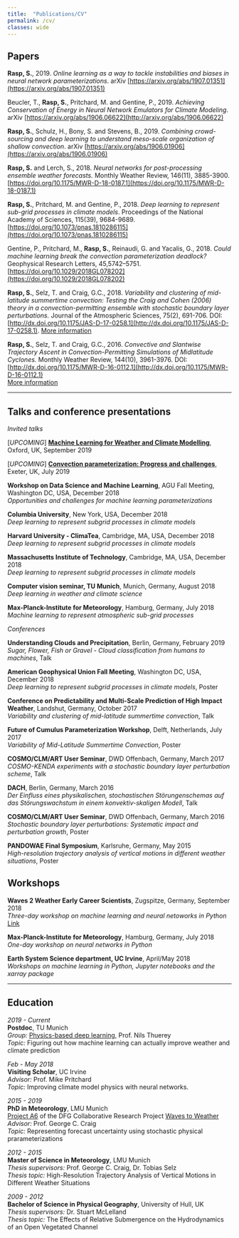 ```yaml
---
title:  "Publications/CV"
permalink: /cv/
classes: wide
---
```


## Papers

**Rasp, S.**, 2019. *Online learning as a way to tackle instabilities and biases in neural network parameterizations*. arXiv [https://arxiv.org/abs/1907.01351](https://arxiv.org/abs/1907.01351)

Beucler, T., **Rasp, S.**, Pritchard, M. and Gentine, P., 2019. *Achieving Conservation of Energy in Neural Network Emulators for Climate Modeling*. arXiv [https://arxiv.org/abs/1906.06622](http://arxiv.org/abs/1906.06622)

**Rasp, S.**, Schulz, H., Bony, S. and Stevens, B., 2019. *Combining crowd-sourcing and deep learning to understand meso-scale organization of shallow convection*. arXiv [https://arxiv.org/abs/1906.01906](https://arxiv.org/abs/1906.01906)

**Rasp, S.** and Lerch, S., 2018. *Neural networks for post-processing ensemble weather forecasts.* Monthly Weather Review, 146(11), 3885-3900. [https://doi.org/10.1175/MWR-D-18-0187.1](https://doi.org/10.1175/MWR-D-18-0187.1)

**Rasp, S.**, Pritchard, M. and Gentine, P., 2018. *Deep learning to represent sub-grid processes in climate models*. Proceedings of the National Academy of Sciences, 115(39), 9684-9689. [https://doi.org/10.1073/pnas.1810286115](https://doi.org/10.1073/pnas.1810286115)

Gentine, P., Pritchard, M., **Rasp, S.**, Reinaudi, G. and Yacalis, G., 2018. *Could machine learning break the convection parameterization deadlock?* Geophysical Research Letters, 45,5742–5751. [https://doi.org/10.1029/2018GL078202](https://doi.org/10.1029/2018GL078202)

**Rasp, S.**, Selz, T. and Craig, G.C., 2018. *Variability and clustering of mid-latitude summertime convection: Testing the Craig and Cohen (2006) theory in a convection-permitting ensemble with stochastic boundary layer perturbations.* Journal of the Atmospheric Sciences, 75(2), 691-706. DOI: [http://dx.doi.org/10.1175/JAS-D-17-0258.1](http://dx.doi.org/10.1175/JAS-D-17-0258.1).
[More information](https://raspstephan.github.io/research/#variability)

**Rasp, S.**, Selz, T. and Craig, G.C., 2016. *Convective and Slantwise Trajectory Ascent in Convection-Permitting Simulations of Midlatitude Cyclones.* Monthly Weather Review, 144(10), 3961-3976. DOI: [http://dx.doi.org/10.1175/MWR-D-16-0112.1](http://dx.doi.org/10.1175/MWR-D-16-0112.1)  
[More information](https://raspstephan.github.io/research/#wcb)



---

## Talks and conference presentations

*Invited talks*

[*UPCOMING*] [**Machine Learning for Weather and Climate Modelling**](http://users.ox.ac.uk/~phys0895/mlwc2019/index.html), Oxford, UK, September 2019

[*UPCOMING*] [**Convection parameterization: Progress and challenges**](http://sites.exeter.ac.uk/convection-workshop/), Exeter, UK, July 2019

**Workshop on Data Science and Machine Learning**, AGU Fall Meeting, Washington DC, USA, December 2018   
*Opportunities and challenges for machine learning parameterizations*

**Columbia University**, New York, USA, December 2018   
*Deep learning to represent subgrid processes in climate models*

**Harvard University - ClimaTea**, Cambridge, MA, USA, December 2018   
*Deep learning to represent subgrid processes in climate models*

**Massachusetts Institute of Technology**, Cambridge, MA, USA, December 2018   
*Deep learning to represent subgrid processes in climate models*

**Computer vision seminar, TU Munich**, Munich, Germany, August 2018   
*Deep learning in weather and climate science*

**Max-Planck-Institute for Meteorology**, Hamburg, Germany, July 2018  
*Machine learning to represent atmospheric sub-grid processes*  

*Conferences*

**Understanding Clouds and Precipitation**, Berlin, Germany, February 2019
*Sugar, Flower, Fish or Gravel - Cloud classification from humans to machines*, Talk

**American Geophysical Union Fall Meeting**, Washington DC, USA, December 2018  
*Deep learning to represent subgrid processes in climate models*, Poster 

**Conference on Predictability and Multi-Scale Prediction of High Impact Weather**, Landshut, Germany, October 2017  
*Variability and clustering of mid-latitude summertime convection*, Talk 

**Future of Cumulus Parameterization Workshop**, Delft, Netherlands, July 2017   
*Variability of Mid-Latitude Summertime Convection*, Poster 


**COSMO/CLM/ART User Seminar**, DWD Offenbach, Germany, March 2017  
*COSMO-KENDA experiments with a stochastic boundary layer perturbation scheme*, Talk


**DACH**, Berlin, Germany, March 2016  
*Der Einfluss eines physikalischen, stochastischen Störungenschemas auf das Störungswachstum in einem konvektiv-skaligen Modell*, Talk


**COSMO/CLM/ART User Seminar**, DWD Offenbach, Germany, March 2016  
*Stochastic boundary layer perturbations: Systematic impact and perturbation growth*, Poster  


**PANDOWAE Final Symposium**, Karlsruhe, Germany, May 2015  
*High-resolution trajectory analysis of vertical motions in different weather situations*, Poster  


## Workshops

**Waves 2 Weather Early Career Scientists**, Zugspitze, Germany, September 2018    
*Three-day workshop on machine learning and neural netoworks in Python* [Link](http://w2w.meteo.physik.uni-muenchen.de/meetings/workshop_neural_networks_sep18/index.html)

**Max-Planck-Institute for Meteorology**, Hamburg, Germany, July 2018  
*One-day workshop on neural networks in Python*

**Earth System Science department, UC Irvine**, April/May 2018  
*Workshops on machine learning in Python, Jupyter notebooks and the xarray package*


---

## Education

*2019 - Current*  
**Postdoc**, TU Munich  
*Group:* [Physics-based deep learning](https://ge.in.tum.de/about/n-thuerey/), Prof. Nils Thuerey   
*Topic:* Figuring out how machine learning can actually improve weather and climate prediction

*Feb - May 2018*  
**Visiting Scholar**, UC Irvine  
*Advisor:* Prof. Mike Pritchard  
*Topic:* Improving climate model physics with neural networks.

*2015 - 2019*  
**PhD in Meteorology**, LMU Munich    
[Project A6](http://www.w2w.meteo.physik.uni-muenchen.de/research_areas/a6/index.html) of the DFG Collaborative Research Project [Waves to Weather](http://www.w2w.meteo.physik.uni-muenchen.de)  
*Advisor:* Prof. George C. Craig  
*Topic:* Representing forecast uncertainty using stochastic physical prarameterizations


*2012 - 2015*  
**Master of Science in Meteorology**, LMU Munich  
*Thesis supervisors:* Prof. George C. Craig, Dr. Tobias Selz   
*Thesis topic:* High-Resolution Trajectory Analysis of Vertical Motions in Different Weather Situations

*2009 - 2012*  
**Bachelor of Science in Physical Geography**, University of Hull, UK  
*Thesis supervisors:* Dr. Stuart McLelland  
*Thesis topic:* The Effects of Relative Submergence on the Hydrodynamics of an Open Vegetated Channel